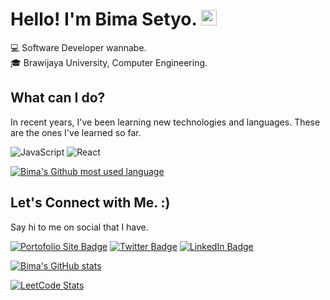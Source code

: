 # Hello! I'm Bima Setyo.  <img src="https://raw.githubusercontent.com/Tarikul-Islam-Anik/Animated-Fluent-Emojis/master/Emojis/Animals/Cat%20Face.png" alt="Cat Face" width="25" height="25" />
💻 Software Developer wannabe.<br>
🎓 Brawijaya University, Computer Engineering.

## **What can I do?**
In recent years, I've been learning new technologies and languages. These are the ones I've learned so far.

![JavaScript](https://img.shields.io/badge/JavaScript-F7DF1E?style=flat&logo=JavaScript&logoColor=white)
![React](https://img.shields.io/badge/React-61DAFB?style=flat&logo=React&logoColor=white)

[![Bima's Github most used language](https://github-readme-stats.vercel.app/api/top-langs/?username=bzizmza&layout=compact&hide_progress=true)](http://github.com/bzizmza)

## **Let's Connect with Me. :)**
Say hi to me on social that I have.

[![Portofolio Site Badge](https://img.shields.io/badge/website-000000?style=flat&logo=About.me&logoColor=white)](https://bimasetyo.com)
[![Twitter Badge](https://img.shields.io/badge/Twitter-1DA1F2?style=flat&logo=twitter&logoColor=white)](https://www.twitter.com/bzizmza)
[![LinkedIn Badge](https://img.shields.io/badge/LinkedIn-0077B5?style=flat&logo=linkedin&logoColor=white)](https://www.linkedin.com/in/abimanyusrisetyo/)

[![Bima's GitHub stats](https://github-readme-stats.vercel.app/api?username=bzizmza)](http://github.com/bzizmza)

[![LeetCode Stats](https://leetcard.jacoblin.cool/bzizmza?theme=light&font=Noto%20Sans)](https://leetcode.com/bzizmza)
